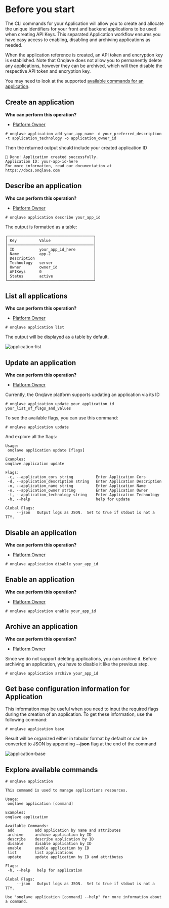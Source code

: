 # **Before you start**

The CLI commands for your Application will allow you to create and allocate the unique identifiers for your front and backend applications to be used when creating API Keys. This separated Application workflow ensures you have easy access to enabling, disabling and archiving applications as needed.


When the application reference is created, an API token and encryption key is established. Note that Onqlave does not allow you to permanently delete any applications, however they can be archived, which will then disable the respective API token and encryption key.

You may need to look at the supported [available commands for an application](#explore-availabe-commands).

## **Create an application**

**Who can perform this operation?**

- [Platform Owner](../../../web-app-guide/platform/access/#1-platform-owner)

```
# onqlave application add your_app_name -d your_preferred_description -t application_technology -o application_owner_id
```

Then the returned output should include your created application ID
```
🎉 Done! Application created successfully.
Application ID: your-app-id-here
For more information, read our documentation at https://docs.onqlave.com
```

## **Describe an application**

**Who can perform this operation?**

- [Platform Owner](../../../web-app-guide/platform/access/#1-platform-owner)

```
# onqlave application describe your_app_id
```

The output is formatted as a table:
 <!-- or JSON depends on your choice of appending **--json** flag -->
```
┌──────────────────────────────────────┐
│ Key          Value                   │
│──────────────────────────────────────│
│ ID           your_app_id_here        │
│ Name         app-2                   │
│ Description                          │
│ Technology   server                  │
│ Owner        owner_id                │
│ APIKeys      0                       │
│ Status       active                  │
└──────────────────────────────────────┘
```
<!--
```
{
   "Application": {
       "acl": {
           "can": {
               "archive": false,
               "disabled": true,
               "edit": true
           },
           "can_not": {
               "archive_reason": "Application is not disabled yet!"
           }
       },
       "api_keys": 0,
       "application_id": "your_app_id_here",
       "cors": [],
       "description": "",
       "name": "app-2",
       "owner": "owner_id",
       "status": "active",
       "technology": "server"
   }
}

``` -->

## **List all applications**

**Who can perform this operation?**

- [Platform Owner](../../../web-app-guide/platform/access/#1-platform-owner)

```
# onqlave application list
```
The output will be displayed as a table by default.
<!-- And you can show the JSON output by appending the **--json** to the end of the above command. -->

![application-list](https://t36712295.p.clickup-attachments.com/t36712295/32dbd08e-a5ec-4758-8770-2a40c1359ab6/image.png)


## **Update an application**

**Who can perform this operation?**

- [Platform Owner](../../../web-app-guide/platform/access/#1-platform-owner)

Currently, the Onqlave platform supports updating an application via its ID

```
# onqlave application update your_application_id your_list_of_flags_and_values
```

To see the available flags, you can use this command:
```
# onqlave application update
```

And explore all the flags:

```
Usage:
 onqlave application update [flags]

Examples:
onqlave application update

Flags:
 -c, --application_cors string          Enter Application Cors
 -d, --application_description string   Enter Application Description
 -n, --application_name string          Enter Application Name
 -o, --application_owner string         Enter Application Owner
 -t, --application_technology string    Enter Application Technology
 -h, --help                             help for update

Global Flags:
     --json   Output logs as JSON.  Set to true if stdout is not a TTY.
```

## **Disable an application**

**Who can perform this operation?**

- [Platform Owner](../../../web-app-guide/platform/access/#1-platform-owner)

```
# onqlave application disable your_app_id
```

## **Enable an application**

**Who can perform this operation?**

- [Platform Owner](../../../web-app-guide/platform/access/#1-platform-owner)

```
# onqlave application enable your_app_id
```

## **Archive an application**

**Who can perform this operation?**

- [Platform Owner](../../../web-app-guide/platform/access/#1-platform-owner)

Since we do not support deleting applications, you can archive it. Before archiving an application, you have to disable it like the previous step.


```
# onqlave application archive your_app_id
```

## **Get base configuration information for Application**

This information may be useful when you need to input the required flags during the creation of an application. To get these information, use the following command:


```
# onqlave application base
```

Result will be organized either in tabular format by default or can be converted to JSON by appending **--json** flag at the end of the command

![application-base](https://t36712295.p.clickup-attachments.com/t36712295/6fb8663c-bccb-4362-a6a5-043668b2233b/image.png)

<!-- JSON output:
```
Application Base Information =>
{
   "technologies": [
       {
           "cors": false,
           "description": "Application which contains backend",
           "enable": false,
           "icon": "ServerIcon",
           "id": "server",
           "is_default": false,
           "name": "Server",
           "order": 0
       },
       {
           "cors": true,
           "description": "Application which contains frontend",
           "enable": false,
           "icon": "ChromeIcon",
           "id": "client",
           "is_default": false,
           "name": "Client",
           "order": 1
       }
   ]
}
```
-->

## **Explore available commands**

```
# onqlave application
```
```
This command is used to manage applications resources.

Usage:
 onqlave application [command]

Examples:
onqlave application

Available Commands:
 add         add application by name and attributes
 archive     archive application by ID
 describe    describe application by ID
 disable     disable application by ID
 enable      enable application by ID
 list        list applications
 update      update application by ID and attributes

Flags:
 -h, --help   help for application

Global Flags:
     --json   Output logs as JSON.  Set to true if stdout is not a TTY.

Use "onqlave application [command] --help" for more information about a command.
```
